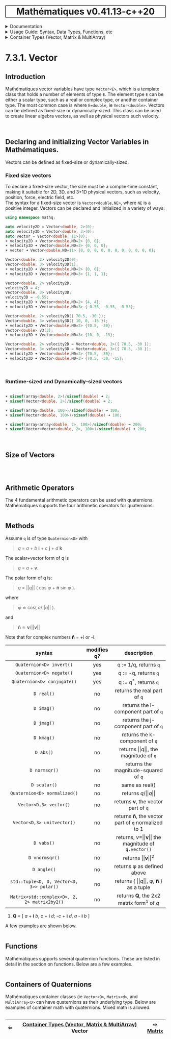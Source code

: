 <h1 style='border: 2px solid; text-align: center'>Mathématiques v0.41.13-c++20</h1>

<details>

<summary>Documentation</summary>

# [Documentation](../../../README.md)<br>
1. [License](../../../license/README.md)<br>
2. [About](../../../about/README.md)<br>
3. [Status, Planned Work & Release Notes](../../../status-release/README.md)<br>
4. [Description and Example Usage](../../../overview/README.md)<br>
5. [Installation](../../../installation/README.md)<br>
6. [Your First Mathématiques Project](../../../first-project/README.md)<br>
7. _Usage Guide: Syntax, Data Types, Functions, etc_ <br>
8. [Benchmarks](../../../benchmarks/README.md)<br>
9. [Tests](../../../test/README.md)<br>
10. [Developer Guide: Modifying and Extending Mathématiques](../../../developer-guide/README.md)<br>


</details>



<details>

<summary>Usage Guide: Syntax, Data Types, Functions, etc</summary>

# [7. Usage Guide: Syntax, Data Types, Functions, etc](../../README.md)<br>
7.1. [Usage Guide Notation](../../notation/README.md)<br>
7.2. [Scalar Types (Real, Imaginary, Complex & Quaternion)](../../scalars/README.md)<br>
7.3. _Container Types (Vector, Matrix & MultiArray)_ <br>
7.4. [Operators](../../operators/README.md)<br>
7.5. [Functions](../../functions/README.md)<br>
7.6. [Linear Algebra](../../linear-algebra/README.md)<br>
7.7. [Indexing, Masks, and Sorting](../../indexing-sorting/README.md)<br>
7.8. [Ranges and Grids](../../ranges-grids/README.md)<br>
7.9. [Calculus](../../calculus/README.md)<br>
7.10. [Vector Calculus](../../vector-calculus/README.md)<br>
7.11. [MultiArray Calculus](../../tensor-calculus/README.md)<br>
7.12. [Display of Results](../../display/README.md)<br>
7.13. [FILE I/O](../../file-io/README.md)<br>
7.14. [Debug Modes](../../debug/README.md)<br>


</details>



<details>

<summary>Container Types (Vector, Matrix & MultiArray)</summary>

# [7.3. Container Types (Vector, Matrix & MultiArray)](../README.md)<br>

7.3.1. _Vector_ <br>
7.3.2. [Matrix](../matrix/README.md)<br>
7.3.3. [MultiArray](../multi-array/README.md)<br>


</details>



# 7.3.1. Vector



## Introduction
Mathématiques vector variables have type `Vector<E>`, which is a template class that holds a number of elements of type `E`.
The element type `E` can be either a scalar type, such as a real or complex type, or another container type.
The most common case is where `E=double`, ie `Vector<double>`.
Vectors can be defined as fixed-size or dynamically-sized.
This class can be used to create linear algebra vectors, as well as physical vectors such velocity.



<br>

## Declaring and initializing Vector Variables in Mathématiques.
Vectors can be defined as fixed-size or dynamically-sized.
### Fixed size vectors
To declare a fixed-size vector, the size must be a complie-time constant, making it suitable for 2D, 3D, and 3+1D physical vectors, such as velocity, position, force, electric field, etc.  
The syntax for a fixed-size vector is `Vector<double,NE>`, where `NE` is a positive integer.
Vectors can be declared and initialized in a variety of ways:


```C++
using namespace mathq;

auto velocity2D = Vector<double, 2>(0);
auto velocity3D = Vector<double, 3>(0);
auto vector = Vector<double, 11>(0);
☀ velocity2D ➜ Vector<double,N0=2> {0, 0};
☀ velocity3D ➜ Vector<double,N0=3> {0, 0, 0};
☀ vector ➜ Vector<double,N0=11> {0, 0, 0, 0, 0, 0, 0, 0, 0, 0, 0};

Vector<double, 2> velocity2D(0);
Vector<double, 3> velocity3D(1);
☀ velocity2D ➜ Vector<double,N0=2> {0, 0};
☀ velocity3D ➜ Vector<double,N0=3> {1, 1, 1};

Vector<double, 2> velocity2D;
velocity2D = 4;
Vector<double, 3> velocity3D;
velocity3D = -0.55;
☀ velocity2D ➜ Vector<double,N0=2> {4, 4};
☀ velocity3D ➜ Vector<double,N0=3> {-0.55, -0.55, -0.55};

Vector<double, 2> velocity2D({ 70.5, -30 });
Vector<double, 3> velocity3D({ 10, 0, -15 });
☀ velocity2D ➜ Vector<double,N0=2> {70.5, -30};
Vector<double> v3(3);
☀ velocity3D ➜ Vector<double,N0=3> {10, 0, -15};

Vector<double, 2> velocity2D = Vector<double, 2>({ 70.5, -30 });
Vector<double, 3> velocity3D = Vector<double, 3>({ 70.5, -30 });
☀ velocity2D ➜ Vector<double,N0=2> {70.5, -30};
☀ velocity3D ➜ Vector<double,N0=3> {70.5, -30, -15};
```



<br>

### Runtime-sized and Dynamically-sized vectors


```C++

☀ sizeof(array<double, 2>)/sizeof(double) ➜ 2;
☀ sizeof(Vector<double, 2>)/sizeof(double) ➜ 2;

☀ sizeof(array<double, 100>)/sizeof(double) ➜ 100;
☀ sizeof(Vector<double, 100>)/sizeof(double) ➜ 100;

☀ sizeof(array<array<double, 2>, 100>)/sizeof(double) ➜ 200;
☀ sizeof(Vector<Vector<double, 2>, 100>)/sizeof(double) ➜ 200;
```

<br>

## Size of Vectors


```C++
```

<br>

## Arithmetic Operators
The 4 fundamental arithmetic operators can be used with quaternions.
Mathématiques supports the four arithmetic operators for quaternions:

```C++
```
## Methods
Assume `q`  is of type `Quaternion<D>` with 

> _q_ = _a_ + _b_ **i** + _c_ **j** + _d_ **k** 

The scalar+vector form of q is 

>  _q_ = _a_ + **v**. 

The polar form of q is: 

> _q_ = ||_q_|| ( cos _φ_ + **n̂** sin _φ_ ). 

where  

> _φ_ ≐  cos<sup-1></sup>( _a_/||_q_|| ). 

and  

> **n̂** ≐ **v**/||**v**||

Note that for complex numbers **n̂** = +i or -i.  

| syntax | modifies q? | description | 
| :---: | :---: | :---: | 
| `Quaternion<D> invert()` | yes | q := 1/q, returns `q` | 
| `Quaternion<D> negate()` | yes | q := -q, returns `q` | 
| `Quaternion<D> conjugate()` | yes | q := q<sup>*</sup>, returns `q` | 
| `D real()` | no | returns the real part of `q` | 
| `D imag()` | no | returns the i-component part of `q` | 
| `D jmag()` | no | returns the j-component part of `q` | 
| `D kmag()` | no | returns the k-component of `q` | 
| `D abs()` | no | returns \|\|_q_\|\|, the magnitude of `q` | 
| `D normsqr()` | no | returns the magnitude-squared of `q` | 
| `D scalar()` | no | same as real() | 
| `Quaternion<D> normalized()` | no | returns _q_/\|\|_q_\|\| | 
| `Vector<D,3> vector()` | no | returns **v**, the vector part of `q` | 
| `Vector<D,3> unitvector()` | no | returns **n̂**, the vector part of `q` normalized to 1 | 
| `D vabs()` | no | returns, _v_=\|\|**v**\|\| the magnitude of `q.vector()` | 
| `D vnormsqr()` | no | returns \|\|**v**\|\|<sup>2</sup> | 
| `D angle()` | no | returns φ as defined above | 
| `std::tuple<D, D, Vector<D, 3>> polar()` | no | returns { \|\|_q_\|\|, φ, **n̂** } as a tuple | 
| `Matrix<std::complex<D>, 2, 2> matrix2by2()` | no | returns **Q**, the 2x2 matrix form<sup>1</sup> of _q_ | 

1. **Q** = [  _a_ + **i** _b_,  _c_ + **i** _d_; 
             -_c_ + **i** _d_,  _a_ - **i** _b_  ]

A few examples are shown below.

```C++
```
## Functions

Mathématiques supports several quaternion functions.  These are listed in detail in the section on functions.
Below are a few examples.



```C++
```
## Containers of Quaternions

Mathématiques container classes (ie `Vector<D>`, `Matrix<d>`, and `MultiArray<D>` can have quaternions as their underlying type.
Below are examples of container math with quaternions.  Mixed math is allowed.


```C++
```


| ⇦ <br />  | [Container Types (Vector, Matrix & MultiArray)](../README.md)<br />Vector<br /><img width=1000/> | ⇨ <br />[Matrix](../matrix/README.md)   |
| ------------ | :-------------------------------: | ------------ |

